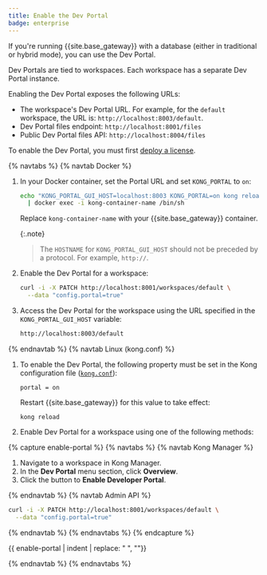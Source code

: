 ```yaml
---
title: Enable the Dev Portal
badge: enterprise
---
```


If you're running {{site.base_gateway}} with a database (either in traditional
or hybrid mode), you can use the Dev Portal.

Dev Portals are tied to workspaces. Each workspace has a separate Dev Portal instance.

Enabling the Dev Portal exposes the following URLs:
* The workspace's Dev Portal URL.
For example, for the `default` workspace, the URL is: `http://localhost:8003/default`.
* Dev Portal files endpoint: `http://localhost:8001/files`
* Public Dev Portal files API: `http://localhost:8004/files`

To enable the Dev Portal, you must first [deploy a license](/gateway/{{page.kong_version}}/licenses/deploy).

{% navtabs %}
{% navtab Docker %}

1. In your Docker container, set the Portal URL and set `KONG_PORTAL` to `on`:

    ```sh
    echo "KONG_PORTAL_GUI_HOST=localhost:8003 KONG_PORTAL=on kong reload exit" \
      | docker exec -i kong-container-name /bin/sh
    ```

    Replace `kong-container-name` with your {{site.base_gateway}} container.

    {:.note}
    > The `HOSTNAME` for `KONG_PORTAL_GUI_HOST` should not be preceded by a protocol. For example, `http://`.

1. Enable the Dev Portal for a workspace:

    ```sh
    curl -i -X PATCH http://localhost:8001/workspaces/default \
      --data "config.portal=true"
    ```

1. Access the Dev Portal for the workspace using the URL specified
in the `KONG_PORTAL_GUI_HOST` variable:

    ```sh
    http://localhost:8003/default
    ```

{% endnavtab %}
{% navtab Linux (kong.conf) %}

1. To enable the Dev Portal, the following property must be set in the Kong
configuration file ([`kong.conf`](/gateway/{{page.kong_version}}/production/kong-conf/)):

   ```
   portal = on
   ```

   Restart {{site.base_gateway}} for this value to take effect:

   ```
   kong reload
   ```

1. Enable Dev Portal for a workspace using one of the following methods:

{% capture enable-portal %}
{% navtabs %}
{% navtab Kong Manager %}

<!-- vale off -->
1. Navigate to a workspace in Kong Manager.
2. In the **Dev Portal** menu section, click **Overview**.
3. Click the button to **Enable Developer Portal**.
<!-- vale on -->

{% endnavtab %}
{% navtab Admin API %}

```bash
curl -i -X PATCH http://localhost:8001/workspaces/default \
  --data "config.portal=true"
```

{% endnavtab %}
{% endnavtabs %}
{% endcapture %}

{{ enable-portal | indent | replace: " </code>", "</code>"}}

{% endnavtab %}
{% endnavtabs %}

